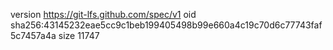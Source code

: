 version https://git-lfs.github.com/spec/v1
oid sha256:43145232eae5cc9c1beb199405498b99e660a4c19c70d6c77743faf5c7457a4a
size 11747
